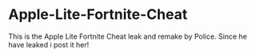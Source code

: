 # Apple-Lite-Fortnite-Cheat
This is the Apple Lite Fortnite Cheat leak and remake by Police. Since he have leaked i post it her!






















